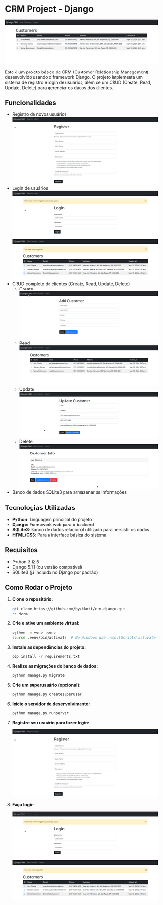 # CRM Project - Django

![Imagem do Projeto](files/img/Table_of_Customers.png)


Este é um projeto básico de CRM (Customer Relationship Management) desenvolvido usando o framework Django. O projeto implementa um sistema de registro e login de usuários, além de um CRUD (Create, Read, Update, Delete) para gerenciar os dados dos clientes.

## Funcionalidades

- Registro de novos usuários
    ![Imagem do Projeto](files/img/Register_User.png)
- Login de usuários
    ![Imagem do Projeto](files/img/Login_F.png)
    ![Imagem do Projeto](files/img/Login_S.png)
- CRUD completo de clientes (Create, Read, Update, Delete)
    - Create
        ![Imagem do Projeto](files/img/Create.png)
    - Read
        ![Imagem do Projeto](files/img/Table_of_Customers.png)  
    - Update
        ![Imagem do Projeto](files/img/Update.png)
    - Delete
        ![Imagem do Projeto](files/img/Delete.png)
- Banco de dados SQLite3 para armazenar as informações

## Tecnologias Utilizadas

- **Python**: Linguagem principal do projeto
- **Django**: Framework web para o backend
- **SQLite3**: Banco de dados relacional utilizado para persistir os dados
- **HTML/CSS**: Para a interface básica do sistema

## Requisitos

- Python 3.12.5
- Django 5.1.1 (ou versão compatível)
- SQLite3 (já incluído no Django por padrão)

## Como Rodar o Projeto

1. **Clone o repositório:**
   
   ```bash
   git clone https://github.com/byakkott/crm-django.git
   cd dcrm
   ```

2. **Crie e ative um ambiente virtual:**
   
   ```bash
   python -m venv .venv
   source .venv/bin/activate  # No Windows use .venv\Scripts\activate
   ```

3. **Instale as dependências do projeto:**
   
   ```bash
   pip install -r requirements.txt
   ```

4. **Realize as migrações do banco de dados:**
   
   ```bash
   python manage.py migrate
   ```

5. **Crie um superusuário (opcional):**
   
   ```bash
   python manage.py createsuperuser
   ```

6. **Inicie o servidor de desenvolvimento:**
   
   ```bash
   python manage.py runserver
   ```

7. **Registre seu usuário para fazer login:**

    ![Imagem do Projeto](files/img/Register_User.png)
   
9. **Faça login:**

    ![Imagem do Projeto](files/img/Login_F.png)
    ![Imagem do Projeto](files/img/Login_S.png)